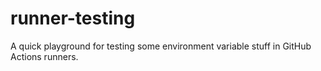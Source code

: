 # runner-testing
A quick playground for testing some environment variable stuff in GitHub Actions runners.
